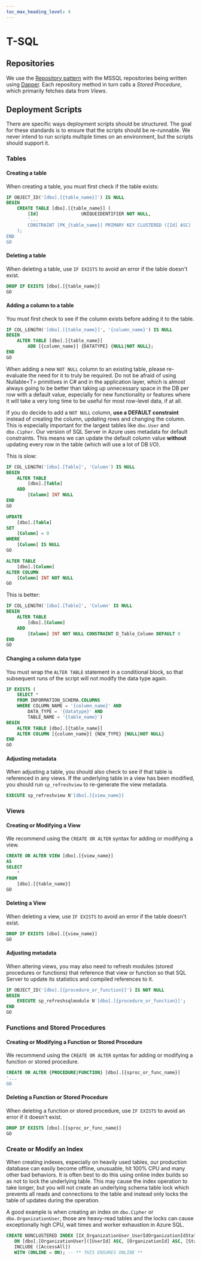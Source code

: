 ```yaml
---
toc_max_heading_level: 4
---
```


# T-SQL

## Repositories

We use the [Repository pattern][repository] with the MSSQL repositories being written using
[Dapper][dapper]. Each repository method in turn calls a _Stored Procedure_, which primarily fetches
data from _Views_.

## Deployment Scripts

There are specific ways deployment scripts should be structured. The goal for these standards is to
ensure that the scripts should be re-runnable. We never intend to run scripts multiple times on an
environment, but the scripts should support it.

### Tables

#### Creating a table

When creating a table, you must first check if the table exists:

```sql
IF OBJECT_ID('[dbo].[{table_name}]') IS NULL
BEGIN
    CREATE TABLE [dbo].[{table_name}] (
        [Id]                UNIQUEIDENTIFIER NOT NULL,
        '...
        CONSTRAINT [PK_{table_name}] PRIMARY KEY CLUSTERED ([Id] ASC)
    );
END
GO
```

#### Deleting a table

When deleting a table, use `IF EXISTS` to avoid an error if the table doesn't exist.

```sql
DROP IF EXISTS [dbo].[{table_name}]
GO
```

#### Adding a column to a table

You must first check to see if the column exists before adding it to the table.

```sql
IF COL_LENGTH('[dbo].[{table_name}]', '{column_name}') IS NULL
BEGIN
    ALTER TABLE [dbo].[{table_name}]
        ADD [{column_name}] {DATATYPE} {NULL|NOT NULL};
END
GO
```

When adding a new `NOT NULL` column to an existing table, please re-evaluate the need for it to
truly be required. Do not be afraid of using Nullable<T\> primitives in C# and in the application
layer, which is almost always going to be better than taking up unnecessary space in the DB per row
with a default value, especially for new functionality or features where it will take a very long
time to be useful for most row-level data, if at all.

If you do decide to add a `NOT NULL` column, **use a DEFAULT constraint** instead of creating the
column, updating rows and changing the column. This is especially important for the largest tables
like `dbo.User` and `dbo.Cipher`. Our version of SQL Server in Azure uses metadata for default
constraints. This means we can update the default column value **without** updating every row in the
table (which will use a lot of DB I/O).

This is slow:

```sql
IF COL_LENGTH('[dbo].[Table]', 'Column') IS NULL
BEGIN
    ALTER TABLE
        [dbo].[Table]
    ADD
        [Column] INT NULL
END
GO

UPDATE
    [dbo].[Table]
SET
    [Column] = 0
WHERE
    [Column] IS NULL
GO

ALTER TABLE
    [dbo].[Column]
ALTER COLUMN
    [Column] INT NOT NULL
GO
```

This is better:

```sql
IF COL_LENGTH('[dbo].[Table]', 'Column' IS NULL
BEGIN
    ALTER TABLE
        [dbo].[Column]
    ADD
        [Column] INT NOT NULL CONSTRAINT D_Table_Column DEFAULT 0
END
GO
```

#### Changing a column data type

You must wrap the `ALTER TABLE` statement in a conditional block, so that subsequent runs of the
script will not modify the data type again.

```sql
IF EXISTS (
    SELECT *
    FROM INFORMATION_SCHEMA.COLUMNS
    WHERE COLUMN_NAME = '{column_name}' AND
        DATA_TYPE = '{datatype}' AND
        TABLE_NAME = '{table_name}')
BEGIN
    ALTER TABLE [dbo].[{table_name}]
    ALTER COLUMN [{column_name}] {NEW_TYPE} {NULL|NOT NULL}
END
GO
```

#### Adjusting metadata

When adjusting a table, you should also check to see if that table is referenced in any views. If
the underlying table in a view has been modified, you should run `sp_refreshview` to re-generate the
view metadata.

```sql
EXECUTE sp_refreshview N'[dbo].[{view_name}]
```

### Views

#### Creating or Modifying a View

We recommend using the `CREATE OR ALTER` syntax for adding or modifying a view.

```sql
CREATE OR ALTER VIEW [dbo].[{view_name}]
AS
SELECT
    *
FROM
    [dbo].[{table_name}]
GO
```

#### Deleting a View

When deleting a view, use `IF EXISTS` to avoid an error if the table doesn't exist.

```sql
DROP IF EXISTS [dbo].[{view_name}]
GO
```

#### Adjusting metadata

When altering views, you may also need to refresh modules (stored procedures or functions) that
reference that view or function so that SQL Server to update its statistics and compiled references
to it.

```sql
IF OBJECT_ID('[dbo].[{procedure_or_function}]') IS NOT NULL
BEGIN
    EXECUTE sp_refreshsqlmodule N'[dbo].[{procedure_or_function}]';
END
GO
```

### Functions and Stored Procedures

#### Creating or Modifying a Function or Stored Procedure

We recommend using the `CREATE OR ALTER` syntax for adding or modifying a function or stored
procedure.

```sql
CREATE OR ALTER {PROCEDURE|FUNCTION} [dbo].[{sproc_or_func_name}]
'...
GO
```

#### Deleting a Function or Stored Procedure

When deleting a function or stored procedure, use `IF EXISTS` to avoid an error if it doesn't exist.

```sql
DROP IF EXISTS [dbo].[{sproc_or_func_name}]
GO
```

### Create or Modify an Index

When creating indexes, especially on heavily used tables, our production database can easily become
offline, unusuable, hit 100% CPU and many other bad behaviors. It is often best to do this using
online index builds so as not to lock the underlying table. This may cause the index operation to
take longer, but you will not create an underlying schema table lock which prevents all reads and
connections to the table and instead only locks the table of updates during the operation.

A good example is when creating an index on `dbo.Cipher` or `dbo.OrganizationUser`, those are
heavy-read tables and the locks can cause exceptionally high CPU, wait times and worker exhaustion
in Azure SQL.

```sql
CREATE NONCLUSTERED INDEX [IX_OrganizationUser_UserIdOrganizationIdStatus]
   ON [dbo].[OrganizationUser]([UserId] ASC, [OrganizationId] ASC, [Status] ASC)
   INCLUDE ([AccessAll])
   WITH (ONLINE = ON); -- ** THIS ENSURES ONLINE **
```

[repository]:
  https://docs.microsoft.com/en-us/dotnet/architecture/microservices/microservice-ddd-cqrs-patterns/infrastructure-persistence-layer-design
[dapper]: https://github.com/DapperLib/Dapper
